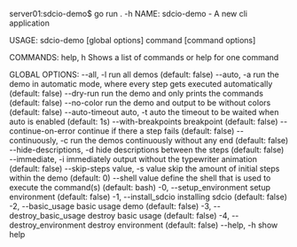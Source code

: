 server01:sdcio-demo$ go run . -h
NAME:
   sdcio-demo - A new cli application

USAGE:
   sdcio-demo [global options] command [command options] 

COMMANDS:
   help, h  Shows a list of commands or help for one command

GLOBAL OPTIONS:
   --all, -l                     run all demos (default: false)
   --auto, -a                    run the demo in automatic mode, where every step gets executed automatically (default: false)
   --dry-run                     run the demo and only prints the commands (default: false)
   --no-color                    run the demo and output to be without colors (default: false)
   --auto-timeout auto, -t auto  the timeout to be waited when auto is enabled (default: 1s)
   --with-breakpoints            breakpoint (default: false)
   --continue-on-error           continue if there a step fails (default: false)
   --continuously, -c            run the demos continuously without any end (default: false)
   --hide-descriptions, -d       hide descriptions between the steps (default: false)
   --immediate, -i               immediately output without the typewriter animation (default: false)
   --skip-steps value, -s value  skip the amount of initial steps within the demo (default: 0)
   --shell value                 define the shell that is used to execute the command(s) (default: bash)
   -0, --setup_environment       setup environment (default: false)
   -1, --install_sdcio           installing sdcio (default: false)
   -2, --basic_usage             basic usage demo (default: false)
   -3, --destroy_basic_usage     destroy basic usage (default: false)
   -4, --destroy_environment     destroy environment (default: false)
   --help, -h                    show help